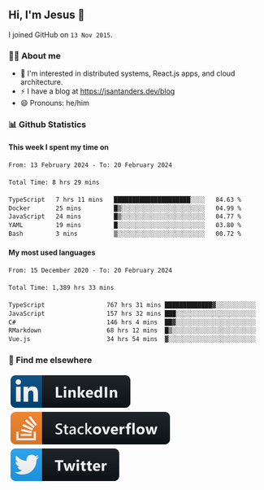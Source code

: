 ## Hi, I'm Jesus 👋

I joined GitHub on `13 Nov 2015`.

<!-- Talking about you -->

### 👨‍💻 About me

- 👦 I'm interested in distributed systems, React.js apps, and cloud architecture.
- ⚡️ I have a blog at <https://jsantanders.dev/blog>
- 😄 Pronouns: he/him

### 📊 Github Statistics

#### This week I spent my time on

<!--START_SECTION:weekly-->

```txt
From: 13 February 2024 - To: 20 February 2024

Total Time: 8 hrs 29 mins

TypeScript   7 hrs 11 mins   █████████████████████░░░░   84.63 %
Docker       25 mins         █▒░░░░░░░░░░░░░░░░░░░░░░░   04.99 %
JavaScript   24 mins         █▒░░░░░░░░░░░░░░░░░░░░░░░   04.77 %
YAML         19 mins         █░░░░░░░░░░░░░░░░░░░░░░░░   03.80 %
Bash         3 mins          ▒░░░░░░░░░░░░░░░░░░░░░░░░   00.72 %
```

<!--END_SECTION:weekly-->

#### My most used languages

<!--START_SECTION:alltime-->

```txt
From: 15 December 2020 - To: 20 February 2024

Total Time: 1,389 hrs 33 mins

TypeScript                 767 hrs 31 mins █████████████▓░░░░░░░░░░░   55.24 %
JavaScript                 157 hrs 32 mins ███░░░░░░░░░░░░░░░░░░░░░░   11.34 %
C#                         146 hrs 4 mins  ██▓░░░░░░░░░░░░░░░░░░░░░░   10.51 %
RMarkdown                  68 hrs 12 mins  █▒░░░░░░░░░░░░░░░░░░░░░░░   04.91 %
Vue.js                     34 hrs 54 mins  ▓░░░░░░░░░░░░░░░░░░░░░░░░   02.51 %
```

<!--END_SECTION:alltime-->

### 📢 Find me elsewhere

<p>
  <a target="_blank" href="https://linkedin.com/in/jsantanders">
    <img src="https://github.com/jsantanders/jsantanders/blob/master/img/linkedin.svg" alt="LinkedIn" style="vertical-align:top; margin:4px">
  </a>
  
  <a target="_blank" href="https://stackoverflow.com/users/7318331/jesus-santander">
    <img src="https://github.com/jsantanders/jsantanders/blob/master/img/stackoverflow.svg" alt="StackOverflow" style="vertical-align:top; margin:4px">
  </a>
  
  <a target="_blank" href="http://twitter.com/jsantanders">
    <img src="https://github.com/jsantanders/jsantanders/blob/master/img/twitter.svg" alt="Twitter" style="vertical-align:top; margin:4px">
  </a>
</p>
